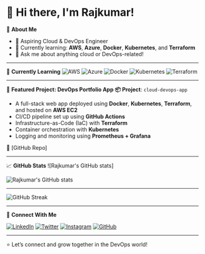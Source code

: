 # 👋 Hi there, I'm Rajkumar!

🔧 **About Me**
- 🚀 Aspiring Cloud & DevOps Engineer
- 🌱 Currently learning: **AWS**, **Azure**, **Docker**, **Kubernetes**, and **Terraform**
- 💬 Ask me about anything cloud or DevOps-related!


---

🧠 **Currently Learning**
![AWS](https://img.shields.io/badge/AWS-232F3E?style=flat&logo=amazonaws&logoColor=white)
![Azure](https://img.shields.io/badge/Azure-0078D4?style=flat&logo=microsoftazure&logoColor=white)
![Docker](https://img.shields.io/badge/Docker-2496ED?style=flat&logo=docker&logoColor=white)
![Kubernetes](https://img.shields.io/badge/Kubernetes-326CE5?style=flat&logo=kubernetes&logoColor=white)
![Terraform](https://img.shields.io/badge/Terraform-7B42BC?style=flat&logo=terraform&logoColor=white)

---

📂 **Featured Project: DevOps Portfolio App**
**📦 Project**: `cloud-devops-app`
- A full-stack web app deployed using **Docker**, **Kubernetes**, **Terraform**, and hosted on **AWS EC2**
- CI/CD pipeline set up using **GitHub Actions**
- Infrastructure-as-Code (IaC) with **Terraform**
- Container orchestration with **Kubernetes**
- Logging and monitoring using **Prometheus + Grafana**

🔗 [GitHub Repo]

---

📈 **GitHub Stats**
![Rajkumar's GitHub stats]

![Rajkumar's GitHub stats](https://github-readme-stats.vercel.app/api?username=Rajkumar-Adepu&show_icons=true&theme=default)

---

![GitHub Streak](https://github-readme-streak-stats.herokuapp.com/?user=Rajkumar-Adepu)

---
🔗 **Connect With Me**

[![LinkedIn](https://img.shields.io/badge/LinkedIn-0A66C2?style=for-the-badge&logo=linkedin&logoColor=white)](https://linkedin.com/in/)
[![Twitter](https://img.shields.io/badge/Twitter-1DA1F2?style=for-the-badge&logo=twitter&logoColor=white)](https://twitter.com/)
[![Instagram](https://img.shields.io/badge/Instagram-E4405F?style=for-the-badge&logo=instagram&logoColor=white)](https://instagram.com/)
[![GitHub](https://img.shields.io/badge/GitHub-181717?style=for-the-badge&logo=github&logoColor=white)](https://github.com/)

---

⭐ Let’s connect and grow together in the DevOps world!
